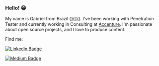 ### Hello! 😁
My name is Gabriel from Brazil (🇧🇷). 
I've been working with Penetration Tester and currently working in Consulting at [Accenture](https://accenture.com). 
I'm passionate about open source projects, and I love to produce content.

Find me:

[![Linkedin Badge](https://img.shields.io/badge/linkedin-%230077B5.svg?&style=for-the-badge&logo=linkedin&logoColor=white&link=https://www.linkedin.com/in/gabrielbarbosasouza)](https://www.linkedin.com/in/gabrielbarbosasouza)

[![Medium Badge](https://img.shields.io/badge/medium-%2312100E.svg?&style=for-the-badge&logo=medium&logoColor=white&link=https://medium.com/@gabu_b)](https://medium.com/@gabu_b)



